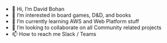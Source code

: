 - 👋 Hi, I’m David Bohan
- 👀 I’m interested in board games, D&D, and books
- 🌱 I’m currently learning AWS and Web Platform stuff
- 💞️ I’m looking to collaborate on all Community related projects
- 📫 How to reach me Slack / Teams

<!---
dbohan1/dbohan1 is a ✨ special ✨ repository because its `README.md` (this file) appears on your GitHub profile.
You can click the Preview link to take a look at your changes.
--->
